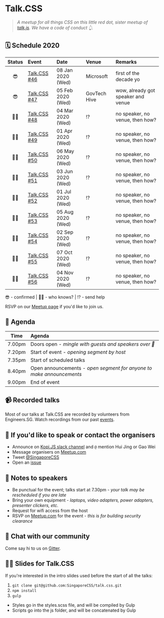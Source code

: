 # Talk.CSS

> _A meetup for all things CSS on this little red dot, sister meetup of [talk.js](https://github.com/SingaporeJS/talk.js). We have a code of conduct 👆._

## 🗓 Schedule 2020

 Status | Event   | Date                         | Venue  | Remarks |
:------:|:--------|:-----------------------------|:-------|:--------|
 😎 | [Talk.CSS #46][46] | 08 Jan 2020 (Wed) | Microsoft | first of the decade yo
 😎 | [Talk.CSS #47][47] | 05 Feb 2020 (Wed)  | GovTech Hive | wow, already got speaker and venue
 🤷‍♀️ | [Talk.CSS #48][48] | 04 Mar 2020 (Wed)  | ⁉️ | no speaker, no venue, then how?
 🤷‍♀️ | [Talk.CSS #49][49] | 01 Apr 2020 (Wed)  | ⁉️ | no speaker, no venue, then how?
 🤷‍♀️ | [Talk.CSS #50][50] | 06 May 2020 (Wed)  | ⁉️ | no speaker, no venue, then how?
 🤷‍♀️ | [Talk.CSS #51][51] | 03 Jun 2020 (Wed)  | ⁉️ | no speaker, no venue, then how?
 🤷‍♀️ | [Talk.CSS #52][52] | 01 Jul 2020 (Wed)  | ⁉️ | no speaker, no venue, then how?
 🤷‍♀️ | [Talk.CSS #53][53] | 05 Aug 2020 (Wed)  | ⁉️ | no speaker, no venue, then how?
 🤷‍♀️ | [Talk.CSS #54][54] | 02 Sep 2020 (Wed)  | ⁉️ | no speaker, no venue, then how?
 🤷‍♀️ | [Talk.CSS #55][55] | 07 Oct 2020 (Wed)  | ⁉️ | no speaker, no venue, then how?
 🤷‍♀️ | [Talk.CSS #56][56] | 04 Nov 2020 (Wed)  | ⁉️ | no speaker, no venue, then how?

😎 - confirmed | 🤷‍♀️ - who knows? | ⁉️ - send help

[#]: https://singaporecss.github.io/ "TalkCSS"
[46]: https://singaporecss.github.io/46 "Talk.CSS #46"
[47]: javascript:void(0) "Talk.CSS #47"
[48]: javascript:void(0) "Talk.CSS #48"
[49]: javascript:void(0) "Talk.CSS #49"
[50]: javascript:void(0) "Talk.CSS #50"
[51]: javascript:void(0) "Talk.CSS #51"
[52]: javascript:void(0) "Talk.CSS #52"
[53]: javascript:void(0) "Talk.CSS #53"
[54]: javascript:void(0) "Talk.CSS #54"
[55]: javascript:void(0) "Talk.CSS #55"
[56]: javascript:void(0) "Talk.CSS #56"

RSVP on our [Meetup page](https://www.meetup.com/SingaporeCSS/) if you'd like to join us.

## 📅 Agenda

Time   | Agenda
------ | :-----
7.00pm | Doors open - _mingle with guests and speakers over 🍕_
7.20pm | Start of event - _opening segment by host_
7.35pm | Start of scheduled talks
8.40pm | Open announcements - _open segment for anyone to make announcements_
9.00pm | End of event

## 📹 Recorded talks

Most of our talks at Talk.CSS are recorded by volunteers from Engineers.SG. Watch recordings from our past [events](https://www.engineers.sg/organization/singaporecss).

## 💬 If you'd like to speak or contact the organisers

- Announce on [Kopi.JS slack channel](https://launchpass.com/kopijs) and `@` mention Hui Jing or Gao Wei
- Message organisers on [Meetup.com](https://www.meetup.com/SingaporeCSS/)
- Tweet [@SingaporeCSS](https://twitter.com/singaporecss)
- Open an [issue](https://github.com/SingaporeCSS/talk.css/issues/new?assignees=&labels=talk&template=talk.md&title=Anything+related+to+CSS+will+do)

## 📝 Notes to speakers

- Be punctual for the event; talks start at 7.30pm - _your talk may be rescheduled if you are late_
- Bring your own equipment - _laptops, video adapters, power adapters, presenter clickers, etc._
- Request for wifi access from the host
- RSVP on [Meetup.com](https://www.meetup.com/SingaporeCSS) for the event - _this is for building security clearance_

## 👋 Chat with our community

Come say hi to us on [Gitter](https://gitter.im/SingaporeCSS/home).

## 👩‍💻 Slides for Talk.CSS

If you're interested in the intro slides used before the start of all the talks:

1. `git clone git@github.com:SingaporeCSS/talk.css.git`
2. `npm install`
3. `gulp`

- Styles go in the styles.scss file, and will be compiled by Gulp
- Scripts go into the js folder, and will be concatenated by Gulp
